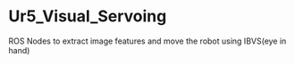# Ur5_Visual_Servoing
ROS Nodes to extract image features and move the robot using IBVS(eye in hand)
